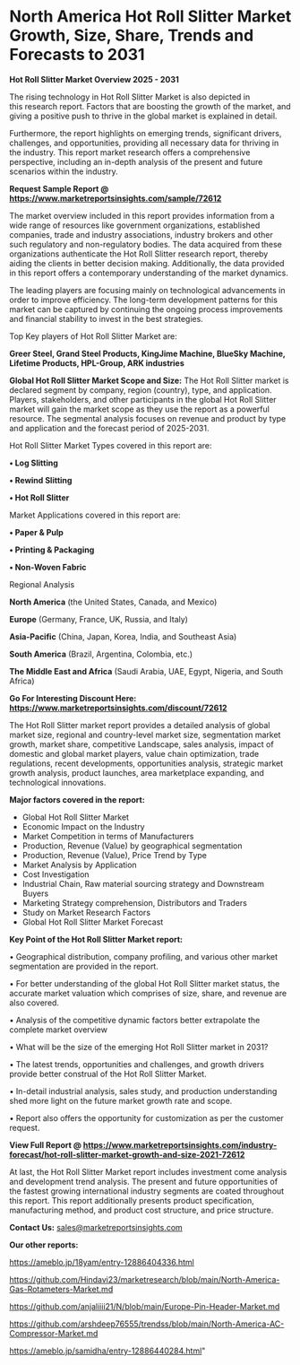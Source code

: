 # North America Hot Roll Slitter Market Growth, Size, Share, Trends and Forecasts to 2031

<Strong> Hot Roll Slitter Market Overview 2025 - 2031</strong>

The rising technology in Hot Roll Slitter Market is also depicted in this research report. Factors that are boosting the growth of the market, and giving a positive push to thrive in the global market is explained in detail.

Furthermore, the report highlights on emerging trends, significant drivers, challenges, and opportunities, providing all necessary data for thriving in the industry. This report market research offers a comprehensive perspective, including an in-depth analysis of the present and future scenarios within the industry.

<strong>Request Sample Report @ <a href=https://www.marketreportsinsights.com/sample/72612>https://www.marketreportsinsights.com/sample/72612</a></strong>

The market overview included in this report provides information from a wide range of resources like government organizations, established companies, trade and industry associations, industry brokers and other such regulatory and non-regulatory bodies. The data acquired from these organizations authenticate the Hot Roll Slitter research report, thereby aiding the clients in better decision making. Additionally, the data provided in this report offers a contemporary understanding of the market dynamics.

The leading players are focusing mainly on technological advancements in order to improve efficiency. The long-term development patterns for this market can be captured by continuing the ongoing process improvements and financial stability to invest in the best strategies.

Top Key players of Hot Roll Slitter Market are:

<strong>Greer Steel, Grand Steel Products, KingJime Machine, BlueSky Machine, Lifetime Products, HPL-Group, ARK industries</strong>

<strong><b>Global Hot Roll Slitter Market Scope and Size:</b></strong>
The Hot Roll Slitter market is declared segment by company, region (country), type, and application. Players, stakeholders, and other participants in the global Hot Roll Slitter market will gain the market scope as they use the report as a powerful resource. The segmental analysis focuses on revenue and product by type and application and the forecast period of 2025-2031.

Hot Roll Slitter Market Types covered in this report are:

<strong>• Log Slitting

• Rewind Slitting

• Hot Roll Slitter</strong>

Market Applications covered in this report are:

<strong>• Paper & Pulp

• Printing & Packaging

• Non-Woven Fabric</strong> 

Regional Analysis

<strong>North America</strong> (the United States, Canada, and Mexico)

<strong>Europe</strong> (Germany, France, UK, Russia, and Italy)

<strong>Asia-Pacific</strong> (China, Japan, Korea, India, and Southeast Asia)

<strong>South America</strong> (Brazil, Argentina, Colombia, etc.)

<strong>The Middle East and Africa</strong> (Saudi Arabia, UAE, Egypt, Nigeria, and South Africa)

<strong>Go For Interesting Discount Here: <a href=https://www.marketreportsinsights.com/discount/72612>https://www.marketreportsinsights.com/discount/72612</a></strong>

The Hot Roll Slitter market report provides a detailed analysis of global market size, regional and country-level market size, segmentation market growth, market share, competitive Landscape, sales analysis, impact of domestic and global market players, value chain optimization, trade regulations, recent developments, opportunities analysis, strategic market growth analysis, product launches, area marketplace expanding, and technological innovations.

<strong><b>Major factors covered in the report:</b></strong>
<ul>
  <li>Global Hot Roll Slitter Market </li>
  <li>Economic Impact on the Industry</li>
  <li>Market Competition in terms of Manufacturers</li>
  <li>Production, Revenue (Value) by geographical segmentation</li>
  <li>Production, Revenue (Value), Price Trend by Type</li>
  <li>Market Analysis by Application</li>
  <li>Cost Investigation</li>
  <li>Industrial Chain, Raw material sourcing strategy and Downstream Buyers</li>
  <li>Marketing Strategy comprehension, Distributors and Traders</li>
  <li>Study on Market Research Factors</li>
  <li>Global Hot Roll Slitter Market Forecast</li>
</ul>

<strong><b>Key Point of the Hot Roll Slitter Market report:</b></strong>

• Geographical distribution, company profiling, and various other market segmentation are provided in the report.

• For better understanding of the global Hot Roll Slitter market status, the accurate market valuation which comprises of size, share, and revenue are also covered.

• Analysis of the competitive dynamic factors better extrapolate the complete market overview

• What will be the size of the emerging Hot Roll Slitter market in 2031?

• The latest trends, opportunities and challenges, and growth drivers provide better construal of the Hot Roll Slitter Market.

• In-detail industrial analysis, sales study, and production understanding shed more light on the future market growth rate and scope.

• Report also offers the opportunity for customization as per the customer request.

<strong><b>View Full Report @ <a href=https://www.marketreportsinsights.com/industry-forecast/hot-roll-slitter-market-growth-and-size-2021-72612>https://www.marketreportsinsights.com/industry-forecast/hot-roll-slitter-market-growth-and-size-2021-72612</a></b></strong>


At last, the Hot Roll Slitter Market report includes investment come analysis and development trend analysis. The present and future opportunities of the fastest growing international industry segments are coated throughout this report. This report additionally presents product specification, manufacturing method, and product cost structure, and price structure.

<strong>Contact Us:</strong>
sales@marketreportsinsights.com

<strong>Our other reports:</strong>

<a href=https://ameblo.jp/18yam/entry-12886404336.html>https://ameblo.jp/18yam/entry-12886404336.html</a>

<a href=https://github.com/Hindavi23/marketresearch/blob/main/North-America-Gas-Rotameters-Market.md>https://github.com/Hindavi23/marketresearch/blob/main/North-America-Gas-Rotameters-Market.md</a>

<a href=https://github.com/anjaliiii21/N/blob/main/Europe-Pin-Header-Market.md>https://github.com/anjaliiii21/N/blob/main/Europe-Pin-Header-Market.md</a>

<a href=https://github.com/arshdeep76555/trendss/blob/main/North-America-AC-Compressor-Market.md>https://github.com/arshdeep76555/trendss/blob/main/North-America-AC-Compressor-Market.md</a>

<a href=https://ameblo.jp/samidha/entry-12886440284.html>https://ameblo.jp/samidha/entry-12886440284.html</a>"
